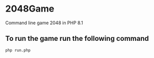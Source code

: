 # 2048Game
Command line game 2048 in PHP 8.1
## To run the game run the following command
`php run.php`
